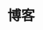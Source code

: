 ---
home: true
layout: BlogHome
icon: home
title: 博客
# heroImage: http://images.rl0206.love/202304192047438.png
# 改用更小的静态图片
heroImage: /author.png
heroText: WLei224
tagline: 芝兰生于幽谷兮，不以无人而不芳; 目光放远、脚步放稳、道阻且长，行则将至！
heroFullScreen: false
projects:
  - icon: project
    name: 项目名称
    desc: 项目详细描述
    link: https://wlei224.gitee.io/collection/project

  - icon: link
    name: 链接名称
    desc: 链接详细描述
    link: https://link.address

  - icon: book
    name: book name
    desc: Detailed description of the book
    link: https://link.to.your.book

  - icon: article
    name: article name
    desc: Detailed description of the article
    link: https://link.to.your.article

  - icon: friend
    name: friend name
    desc: Detailed description of friend
    link: https://link.to.your.friend

  - icon: /logo.svg
    name: custom item（自定义项）
    desc: Detailed description of this custom item
    link: https://link.to.your.friend

footer: customize your footer text
---